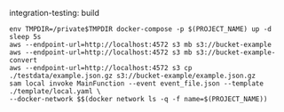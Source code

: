 integration-testing: build

    env TMPDIR=/private$TMPDIR docker-compose -p $(PROJECT_NAME) up -d
    sleep 5s
    aws --endpoint-url=http://localhost:4572 s3 mb s3://bucket-example
    aws --endpoint-url=http://localhost:4572 s3 mb s3://bucket-example-convert
    aws --endpoint-url=http://localhost:4572 s3 cp ./testdata/example.json.gz s3://bucket-example/example.json.gz
    sam local invoke MainFunction --event event_file.json --template ./template/local.yaml \
    --docker-network $$(docker network ls -q -f name=$(PROJECT_NAME))
